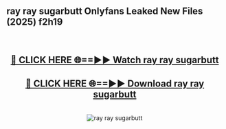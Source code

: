 <h2>ray ray sugarbutt Onlyfans Leaked New Files (2025) f2h19</h2>
<br>
<div align="center">
<h2><a href="https://mediafiles.top/ray_ray_sugarbutt&ref=git" rel="nofollow">🔴 CLICK HERE 🌐==►► Watch ray ray sugarbutt</a></h2>
<h2><a href="https://mediafiles.top/ray_ray_sugarbutt&ref=git" rel="nofollow">🔴 CLICK HERE 🌐==►► Download ray ray sugarbutt</a></h2>
<br>
<a href="https://mediafiles.top/ray_ray_sugarbutt&ref=git" rel="nofollow" data-target="animated-image.originalLink"><img src="https://i.ibb.co.com/xMMVF88/686577567.gif" alt="ray ray sugarbutt" style="max-width: 100%; display: inline-block;" data-target="animated-image.originalImage"></a>
</div>
<br>
<br>